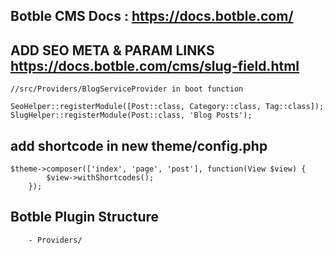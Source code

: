 ## Botble CMS Docs : https://docs.botble.com/
## ADD SEO META & PARAM LINKS  https://docs.botble.com/cms/slug-field.html
```
//src/Providers/BlogServiceProvider in boot function

SeoHelper::registerModule([Post::class, Category::class, Tag::class]);
SlugHelper::registerModule(Post::class, 'Blog Posts');
```

## add shortcode in new theme/config.php 
```
$theme->composer(['index', 'page', 'post'], function(View $view) {
        $view->withShortcodes();
    });
```

## Botble Plugin Structure 
        - Providers/
